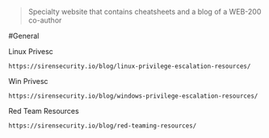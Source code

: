 > Specialty website that contains cheatsheets and a blog of a WEB-200 co-author


#General 

Linux Privesc
```
https://sirensecurity.io/blog/linux-privilege-escalation-resources/
```

Win Privesc
```
https://sirensecurity.io/blog/windows-privilege-escalation-resources/
```

Red Team Resources
```
https://sirensecurity.io/blog/red-teaming-resources/
```